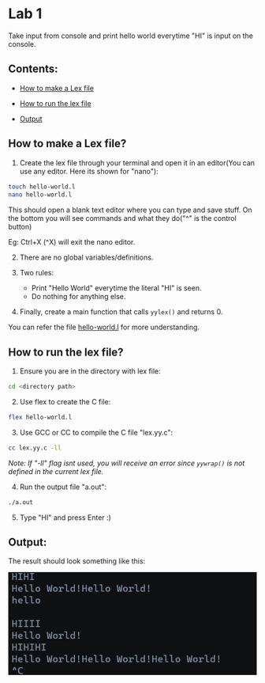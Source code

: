 # Lab 1

Take input from console and print hello world everytime "HI" is input on the console.

## Contents:
- [How to make a Lex file](https://github.com/theDrake1010/compiler-construction-lab/tree/main/lab-1#how-to-make-a-lex-file)

- [How to run the lex file](https://github.com/theDrake1010/compiler-construction-lab/tree/main/lab-1#how-to-run-the-lex-file)

- [Output](https://github.com/theDrake1010/compiler-construction-lab/tree/main/lab-1#output)


## How to make a Lex file?

1. Create the lex file through your terminal and open it in an editor(You can use any editor. Here its shown for "nano"):
```bash
touch hello-world.l
nano hello-world.l
```
This should open a blank text editor where you can type and save stuff. On the bottom you will see commands and what they do("^" is the control button)

Eg: Ctrl+X (^X) will exit the nano editor.

2. There are no global variables/definitions. 

3. Two rules:
    - Print "Hello World" everytime the literal "HI" is seen.
    - Do nothing for anything else.

4. Finally, create a main function that calls `yylex()` and returns 0.

You can refer the file [hello-world.l](https://github.com/theDrake1010/compiler-construction-lab/blob/main/lab-1/hello-world.l) for more understanding.


## How to run the lex file?

1. Ensure you are in the directory with lex file:

```bash
cd <directory path>
```

2. Use flex to create the C file:

```bash
flex hello-world.l
```

3. Use GCC or CC to compile the C file "lex.yy.c":

```bash
cc lex.yy.c -ll
```

*Note: If "-ll" flag isnt used, you will receive an error since `yywrap()` is not defined in the current lex file.*


4. Run the output file "a.out":
```bash
./a.out
```

5. Type "HI" and press Enter :)

## Output:

The result should look something like this:

![hello world output](../images/lab-1/hello_word_output.jpg)

